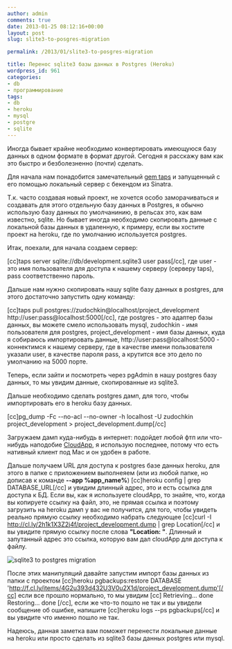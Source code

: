 ```yaml
---
author: admin
comments: true
date: 2013-01-25 08:12:16+00:00
layout: post
slug: slite3-to-posgres-migration

permalink: /2013/01/slite3-to-posgres-migration

title: Перенос sqlite3 базы данных в Postgres (Heroku)
wordpress_id: 961
categories:
- db
- программирование
tags:
- db
- heroku
- mysql
- postgre
- sqlite
---
```


Иногда бывает крайне необходимо конвертировать имеющуюся базу данных в одном формате в формат другой. Сегодня я расскажу вам как это быстро и безболезненно (почти) сделать.<!-- more -->

Для начала нам понадобится замечательный [gem taps](https://github.com/ricardochimal/taps) и запущенный с его помощью локальный сервер с бекендом из Sinatra.

Т.к. часто создавая новый проект, не хочется особо заморачиваться и создавать для этого отдельную базу данных в Postgres, я обычно использую базу данных по умолчанинию, в рельсах это, как вам известно, sqlite. Но бывает иногда необходимо скопировать данные с локальной базы данных в удаленную, к примеру, если вы хостите проект на heroku, где по умолчанию используется postgres.

Итак, поехали, для начала создаем сервер:

[cc]taps server sqlite://db/development.sqlite3 user pass[/cc], где user - это имя пользователя для доступа к нашему серверу (серверу taps), pass соответственно пароль.

Дальше нам нужно скопировать нашу sqlite базу данных в postgres, для этого достаточно запустить одну команду:

[cc]taps pull postgres://zudochkin@localhost/project_development http://user:pass@localhost:5000[/cc], где postgres - это адаптер базы данных, вы можете смело использовать mysql, zudochkin - имя пользователя для postgres, project_development - имя базы данных, куда я собираюсь импортировать данные, http://user:pass@localhost:5000 - коннектимся к нашему серверу, где в качестве имени пользователя указали user, в качестве пароля pass, а крутится все это дело по умолчанию на 5000 порте.

Теперь, если зайти и посмотреть через pgAdmin в нашу postgres базу данных, то мы увидим данные, скопированные из sqlite3.

Дальше необходимо сделать postgres дамп, для того, чтобы импортировать его в heroku базу данных.

[cc]pg_dump -Fc --no-acl --no-owner -h localhost -U zudochkin project_development > project_development.dump[/cc]

Загружаем дамп куда-нибудь в интернет: подойдет любой фтп или что-нибудь наподобие [CloudApp](http://getcloudapp.com), я использую последнее, потому что есть нативный клиент под Mac и он удобен в работе.

Дальше получаем URL для доступа к postgres базе данных heroku, для этого в папке с приложением выполнеяем (или из любой папке, но дописав к команде **--app %app_name%**) [cc]heroku config | grep DATABASE_URL[/cc] и увидим длинный адрес, это и есть ссылка для доступа к БД. Если вы, как я используете cloudApp, то знайте, что, когда вы копируете ссылку на файл, это, не прямая ссылка и поэтому загрузить на heroku дамп у вас не получится, для того, чтобы увидеть реально прямую ссылку необходимо набрать следующее [cc]curl -I http://cl.ly/2h1k1X3Z2j4f/project_development.dump | grep Location[/cc] и вы увидите прямую ссылку после слова **"Location: "**. Длинный и запутанный адрес это ссылка, которую вам дал cloudApp для доступа к файлу.

![sqlite3 to postgres migration](http://vredniy.ru/wp-content/uploads/2013/01/Screen-Shot-2013-01-25-at-12.05.28-PM1-300x146.png)


После этих манипуляций давайте запустим импорт базы данных из папки с проектом [cc]heroku pgbackups:restore DATABASE 'http://f.cl.ly/items/4G2u393d432U3V0u2X1d/project_development.dump'[/cc] если все прошло нормально, то мы увидим
[cc]
Retrieving... done
Restoring... done
[/cc], если же что-то пошло не так и вы увидели сообщение об ошибке, напишите [cc]heroku logs --ps pgbackups[/cc] и вы увидите что именно пошло не так.

Надеюсь, данная заметка вам поможет перенести локальные данные на heroku или просто сделать из sqlite3 базы данных postgres или mysql.
